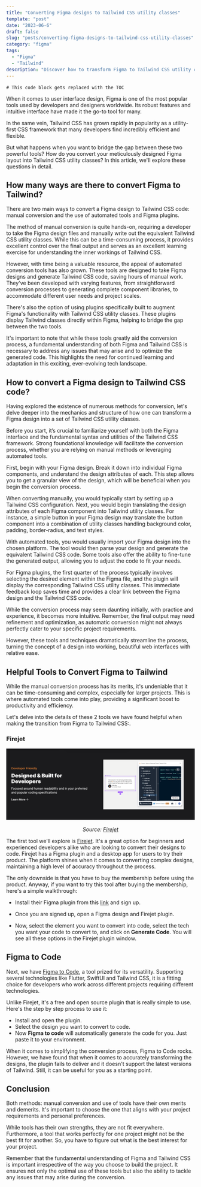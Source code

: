 ```yaml
---
title: "Converting Figma designs to Tailwind CSS utility classes"
template: "post"
date: "2023-06-6"
draft: false
slug: "posts/converting-figma-designs-to-tailwind-css-utility-classes"
category: "figma"
tags:
  - "Figma"
  - "Tailwind"
description: "Discover how to transform Figma to Tailwind CSS utility classes using manual method and automated tools in this comprehensive guide."
---
```


```toc
# This code block gets replaced with the TOC
```

When it comes to user interface design, Figma is one of the most popular tools used by developers and designers worldwide. Its robust features and intuitive interface have made it the go-to tool for many.

In the same vein, Tailwind CSS has grown rapidly in popularity as a utility-first CSS framework that many developers find incredibly efficient and flexible.

But what happens when you want to bridge the gap between these two powerful tools? How do you convert your meticulously designed Figma layout into Tailwind CSS utility classes? In this article, we'll explore these questions in detail.

## How many ways are there to convert Figma to Tailwind?

There are two main ways to convert a Figma design to Tailwind CSS code: manual conversion and the use of automated tools and Figma plugins.

The method of manual conversion is quite hands-on, requiring a developer to take the Figma design files and manually write out the equivalent Tailwind CSS utility classes. While this can be a time-consuming process, it provides excellent control over the final output and serves as an excellent learning exercise for understanding the inner workings of Tailwind CSS.

However, with time being a valuable resource, the appeal of automated conversion tools has also grown. These tools are designed to take Figma designs and generate Tailwind CSS code, saving hours of manual work. They've been developed with varying features, from straightforward conversion processes to generating complete component libraries, to accommodate different user needs and project scales.

There's also the option of using plugins specifically built to augment Figma's functionality with Tailwind CSS utility classes. These plugins display Tailwind classes directly within Figma, helping to bridge the gap between the two tools.

It's important to note that while these tools greatly aid the conversion process, a fundamental understanding of both Figma and Tailwind CSS is necessary to address any issues that may arise and to optimize the generated code. This highlights the need for continued learning and adaptation in this exciting, ever-evolving tech landscape.

## How to convert a Figma design to Tailwind CSS code?

Having explored the existence of numerous methods for conversion, let's delve deeper into the mechanics and structure of how one can transform a Figma design into a set of Tailwind CSS utility classes.

Before you start, it’s crucial to familiarize yourself with both the Figma interface and the fundamental syntax and utilities of the Tailwind CSS framework. Strong foundational knowledge will facilitate the conversion process, whether you are relying on manual methods or leveraging automated tools.

First, begin with your Figma design. Break it down into individual Figma components, and understand the design attributes of each. This step allows you to get a granular view of the design, which will be beneficial when you begin the conversion process.

When converting manually, you would typically start by setting up a Tailwind CSS configuration. Next, you would begin translating the design attributes of each Figma component into Tailwind utility classes. For instance, a simple button in your Figma design may translate the button component into a combination of utility classes handling background color, padding, border-radius, and text styles.

With automated tools, you would usually import your Figma design into the chosen platform. The tool would then parse your design and generate the equivalent Tailwind CSS code. Some tools also offer the ability to fine-tune the generated output, allowing you to adjust the code to fit your needs.

For Figma plugins, the first quarter of the process typically involves selecting the desired element within the Figma file, and the plugin will display the corresponding Tailwind CSS utility classes. This immediate feedback loop saves time and provides a clear link between the Figma design and the Tailwind CSS code.

While the conversion process may seem daunting initially, with practice and experience, it becomes more intuitive. Remember, the final output may need refinement and optimization, as automatic conversion might not always perfectly cater to your specific project requirements.

However, these tools and techniques dramatically streamline the process, turning the concept of a design into working, beautiful web interfaces with relative ease.

## Helpful Tools to Convert Figma to Tailwind

While the manual conversion process has its merits, it's undeniable that it can be time-consuming and complex, especially for larger projects. This is where automated tools come into play, providing a significant boost to productivity and efficiency.

Let's delve into the details of these 2 tools we have found helpful when making the transition from Figma to Tailwind CSS:.

### Firejet

![Screenshot from Firejet describing the developer friendliness of the plugin](./images/firejet.png)

<p style="text-align: center;">
<em>Source: <a href="https://www.firejet.io/plugin">Firejet</a></em></p>

The first tool we'll explore is [Firejet](https://www.firejet.io/plugin). It's a great option for beginners and experienced developers alike who are looking to convert their designs to code. Firejet has a Figma plugin and a desktop app for users to try their product. The platform shines when it comes to converting complex designs, maintaining a high level of accuracy throughout the process.

The only downside is that you have to buy the membership before using the product. Anyway, if you want to try this tool after buying the membership, here's a simple walkthrough:

- Install their Figma plugin from this [link](https://www.figma.com/community/plugin/1087200717679287673/FireJet---Figma-to-Code-%7C-Tailwind-%7C-React-%7C-Vue-%7C-HTML-%7C-TypeScript-%7C-CSS) and sign up.

- Once you are signed up, open a Figma design and Firejet plugin.

- Now, select the element you want to convert into code, select the tech you want your code to convert to, and click on **Generate Code**. You will see all these options in the Firejet plugin window.

## Figma to Code

Next, we have [Figma to Code](<https://www.figma.com/community/plugin/842128343887142055/Figma-to-Code-(HTML%2C-Tailwind%2C-Flutter%2C-SwiftUI)>), a tool prized for its versatility. Supporting several technologies like Flutter, SwiftUI and Tailwind CSS, it is a fitting choice for developers who work across different projects requiring different technologies.

Unlike Firejet, it's a free and open source plugin that is really simple to use. Here's the step by step process to use it:

- Install and open the plugin.
- Select the design you want to convert to code.
- Now **Figma to code** will automatically generate the code for you. Just paste it to your environment.

When it comes to simplifying the conversion process, Figma to Code rocks. However, we have found that when it comes to accurately transforming the designs, the plugin fails to deliver and it doesn't support the latest versions of Tailwind. Still, it can be useful for you as a starting point.

## Conclusion

Both methods: manual conversion and use of tools have their own merits and demerits. It's important to choose the one that aligns with your project requirements and personal preferences.

While tools has their own strengths, they are not fit everywhere. Furthermore, a tool that works perfectly for one project might not be the best fit for another. So, you have to figure out what is the best interest for your project.

Remember that the fundamental understanding of Figma and Tailwind CSS is important irrespective of the way you choose to build the project. It ensures not only the optimal use of these tools but also the ability to tackle any issues that may arise during the conversion.
